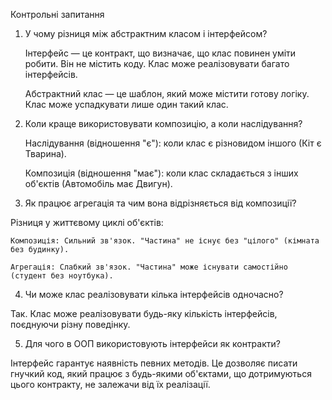 Контрольні запитання
1. У чому різниця між абстрактним класом і інтерфейсом?

    Інтерфейс — це контракт, що визначає, що клас повинен уміти робити. Він не містить коду. Клас може реалізовувати багато інтерфейсів.

    Абстрактний клас — це шаблон, який може містити готову логіку. Клас може успадкувати лише один такий клас.

2. Коли краще використовувати композицію, а коли наслідування?

    Наслідування (відношення "є"): коли клас є різновидом іншого (Кіт є Тварина).

    Композиція (відношення "має"): коли клас складається з інших об'єктів (Автомобіль має Двигун).

3. Як працює агрегація та чим вона відрізняється від композиції?

Різниця у життєвому циклі об'єктів:

    Композиція: Сильний зв'язок. "Частина" не існує без "цілого" (кімната без будинку).

    Агрегація: Слабкий зв'язок. "Частина" може існувати самостійно (студент без ноутбука).

4. Чи може клас реалізовувати кілька інтерфейсів одночасно?

Так. Клас може реалізовувати будь-яку кількість інтерфейсів, поєднуючи різну поведінку.

5. Для чого в ООП використовують інтерфейси як контракти?

Інтерфейс гарантує наявність певних методів. Це дозволяє писати гнучкий код, який працює з будь-якими об'єктами, що дотримуються цього контракту, не залежачи від їх реалізації.